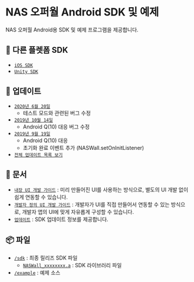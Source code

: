# NAS 오퍼월 Android SDK 및 예제
NAS 오퍼월 Android용 SDK 및 예제 프로그램을 제공합니다.

## 🔗 다른 플렛폼 SDK
- [`iOS SDK`](https://github.com/mafin-global/nas-offerwall-ios)
- [`Unity SDK`](https://github.com/mafin-global/nas-offerwall-unity)

## 📝 업데이트
- [`2020년 6월 20일`](docs/Update.md#2020년-6월-20일)
    - 테스트 모드와 관련된 버그 수정
- [`2019년 10월 14일`](docs/Update.md#2019년-10월-14일)
    - Android Q(10) 대응 버그 수정
- [`2019년 9월 19일`](docs/Update.md#2019년-9월-19일)
    - Android Q(10) 대응
    - 초기화 완료 이벤트 추가 (NASWall.setOnInitListener)
- [`전체 업데이트 목록 보기`](docs/Update.md)

## 📖 문서
- [`내장 UI 개발 가이드`](docs/Guide.Embed.md) : 미리 만들어진 UI를 사용하는 방식으로, 별도의 UI 개발 없이 쉽게 연동할 수 있습니다.
- [`개발자 정의 UI 개발 가이드`](docs/Guide.Custom.md) : 개발자가 UI를 직접 만들어서 연동할 수 있는 방식으로, 개발자 앱의 UI에 맞게 자유롭게 구성할 수 있습니다.
- [`업데이트`](docs/Update.md) : SDK 업데이트 정보를 제공합니다.

## 📦 파일
- [`/sdk`](sdk) : 최종 릴리즈 SDK 파일
    - [`NASWall_xxxxxxxx.a`](sdk/NASWall_20200626.jar) : SDK 라이브러리 파일
- [`/example`](example) : 예제 소스
